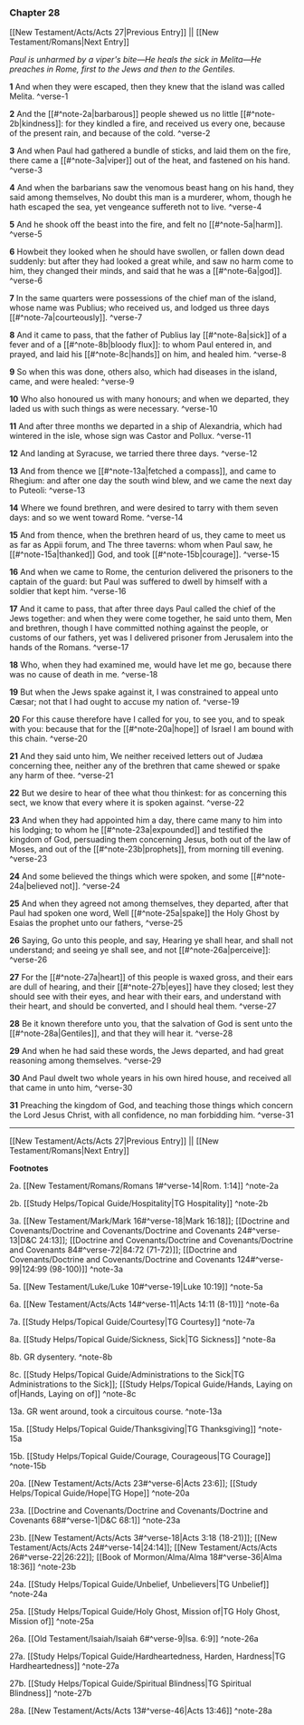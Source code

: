### Chapter 28

[[New Testament/Acts/Acts 27|Previous Entry]]  ||  [[New Testament/Romans|Next Entry]]

*Paul is unharmed by a viper's bite—He heals the sick in Melita—He preaches in Rome, first to the Jews and then to the Gentiles.*

**1**  And when they were escaped, then they knew that the island was called Melita. ^verse-1

**2**  And the [[#^note-2a|barbarous]] people shewed us no little [[#^note-2b|kindness]]: for they kindled a fire, and received us every one, because of the present rain, and because of the cold. ^verse-2

**3**  And when Paul had gathered a bundle of sticks, and laid them on the fire, there came a [[#^note-3a|viper]] out of the heat, and fastened on his hand. ^verse-3

**4**  And when the barbarians saw the venomous beast hang on his hand, they said among themselves, No doubt this man is a murderer, whom, though he hath escaped the sea, yet vengeance suffereth not to live. ^verse-4

**5**  And he shook off the beast into the fire, and felt no [[#^note-5a|harm]]. ^verse-5

**6**  Howbeit they looked when he should have swollen, or fallen down dead suddenly: but after they had looked a great while, and saw no harm come to him, they changed their minds, and said that he was a [[#^note-6a|god]]. ^verse-6

**7**  In the same quarters were possessions of the chief man of the island, whose name was Publius; who received us, and lodged us three days [[#^note-7a|courteously]]. ^verse-7

**8**  And it came to pass, that the father of Publius lay [[#^note-8a|sick]] of a fever and of a [[#^note-8b|bloody flux]]: to whom Paul entered in, and prayed, and laid his [[#^note-8c|hands]] on him, and healed him. ^verse-8

**9**  So when this was done, others also, which had diseases in the island, came, and were healed: ^verse-9

**10**  Who also honoured us with many honours; and when we departed, they laded us with such things as were necessary. ^verse-10

**11**  And after three months we departed in a ship of Alexandria, which had wintered in the isle, whose sign was Castor and Pollux. ^verse-11

**12**  And landing at Syracuse, we tarried there three days. ^verse-12

**13**  And from thence we [[#^note-13a|fetched a compass]], and came to Rhegium: and after one day the south wind blew, and we came the next day to Puteoli: ^verse-13

**14**  Where we found brethren, and were desired to tarry with them seven days: and so we went toward Rome. ^verse-14

**15**  And from thence, when the brethren heard of us, they came to meet us as far as Appii forum, and The three taverns: whom when Paul saw, he [[#^note-15a|thanked]] God, and took [[#^note-15b|courage]]. ^verse-15

**16**  And when we came to Rome, the centurion delivered the prisoners to the captain of the guard: but Paul was suffered to dwell by himself with a soldier that kept him. ^verse-16

**17**  And it came to pass, that after three days Paul called the chief of the Jews together: and when they were come together, he said unto them, Men and brethren, though I have committed nothing against the people, or customs of our fathers, yet was I delivered prisoner from Jerusalem into the hands of the Romans. ^verse-17

**18**  Who, when they had examined me, would have let me go, because there was no cause of death in me. ^verse-18

**19**  But when the Jews spake against it, I was constrained to appeal unto Cæsar; not that I had ought to accuse my nation of. ^verse-19

**20**  For this cause therefore have I called for you, to see you, and to speak with you: because that for the [[#^note-20a|hope]] of Israel I am bound with this chain. ^verse-20

**21**  And they said unto him, We neither received letters out of Judæa concerning thee, neither any of the brethren that came shewed or spake any harm of thee. ^verse-21

**22**  But we desire to hear of thee what thou thinkest: for as concerning this sect, we know that every where it is spoken against. ^verse-22

**23**  And when they had appointed him a day, there came many to him into his lodging; to whom he [[#^note-23a|expounded]] and testified the kingdom of God, persuading them concerning Jesus, both out of the law of Moses, and out of the [[#^note-23b|prophets]], from morning till evening. ^verse-23

**24**  And some believed the things which were spoken, and some [[#^note-24a|believed not]]. ^verse-24

**25**  And when they agreed not among themselves, they departed, after that Paul had spoken one word, Well [[#^note-25a|spake]] the Holy Ghost by Esaias the prophet unto our fathers, ^verse-25

**26**  Saying, Go unto this people, and say, Hearing ye shall hear, and shall not understand; and seeing ye shall see, and not [[#^note-26a|perceive]]: ^verse-26

**27**  For the [[#^note-27a|heart]] of this people is waxed gross, and their ears are dull of hearing, and their [[#^note-27b|eyes]] have they closed; lest they should see with their eyes, and hear with their ears, and understand with their heart, and should be converted, and I should heal them. ^verse-27

**28**  Be it known therefore unto you, that the salvation of God is sent unto the [[#^note-28a|Gentiles]], and that they will hear it. ^verse-28

**29**  And when he had said these words, the Jews departed, and had great reasoning among themselves. ^verse-29

**30**  And Paul dwelt two whole years in his own hired house, and received all that came in unto him, ^verse-30

**31**  Preaching the kingdom of God, and teaching those things which concern the Lord Jesus Christ, with all confidence, no man forbidding him. ^verse-31


---
[[New Testament/Acts/Acts 27|Previous Entry]]  ||  [[New Testament/Romans|Next Entry]]


**Footnotes**


2a. [[New Testament/Romans/Romans 1#^verse-14|Rom. 1:14]] ^note-2a

2b. [[Study Helps/Topical Guide/Hospitality|TG Hospitality]] ^note-2b

3a. [[New Testament/Mark/Mark 16#^verse-18|Mark 16:18]]; [[Doctrine and Covenants/Doctrine and Covenants/Doctrine and Covenants 24#^verse-13|D&C 24:13]]; [[Doctrine and Covenants/Doctrine and Covenants/Doctrine and Covenants 84#^verse-72|84:72 (71-72)]]; [[Doctrine and Covenants/Doctrine and Covenants/Doctrine and Covenants 124#^verse-99|124:99 (98-100)]] ^note-3a

5a. [[New Testament/Luke/Luke 10#^verse-19|Luke 10:19]] ^note-5a

6a. [[New Testament/Acts/Acts 14#^verse-11|Acts 14:11 (8-11)]] ^note-6a

7a. [[Study Helps/Topical Guide/Courtesy|TG Courtesy]] ^note-7a

8a. [[Study Helps/Topical Guide/Sickness, Sick|TG Sickness]] ^note-8a

8b. GR dysentery. ^note-8b

8c. [[Study Helps/Topical Guide/Administrations to the Sick|TG Administrations to the Sick]]; [[Study Helps/Topical Guide/Hands, Laying on of|Hands, Laying on of]] ^note-8c

13a. GR went around, took a circuitous course. ^note-13a

15a. [[Study Helps/Topical Guide/Thanksgiving|TG Thanksgiving]] ^note-15a

15b. [[Study Helps/Topical Guide/Courage, Courageous|TG Courage]] ^note-15b

20a. [[New Testament/Acts/Acts 23#^verse-6|Acts 23:6]]; [[Study Helps/Topical Guide/Hope|TG Hope]] ^note-20a

23a. [[Doctrine and Covenants/Doctrine and Covenants/Doctrine and Covenants 68#^verse-1|D&C 68:1]] ^note-23a

23b. [[New Testament/Acts/Acts 3#^verse-18|Acts 3:18 (18-21)]]; [[New Testament/Acts/Acts 24#^verse-14|24:14]]; [[New Testament/Acts/Acts 26#^verse-22|26:22]]; [[Book of Mormon/Alma/Alma 18#^verse-36|Alma 18:36]] ^note-23b

24a. [[Study Helps/Topical Guide/Unbelief, Unbelievers|TG Unbelief]] ^note-24a

25a. [[Study Helps/Topical Guide/Holy Ghost, Mission of|TG Holy Ghost, Mission of]] ^note-25a

26a. [[Old Testament/Isaiah/Isaiah 6#^verse-9|Isa. 6:9]] ^note-26a

27a. [[Study Helps/Topical Guide/Hardheartedness, Harden, Hardness|TG Hardheartedness]] ^note-27a

27b. [[Study Helps/Topical Guide/Spiritual Blindness|TG Spiritual Blindness]] ^note-27b

28a. [[New Testament/Acts/Acts 13#^verse-46|Acts 13:46]] ^note-28a
